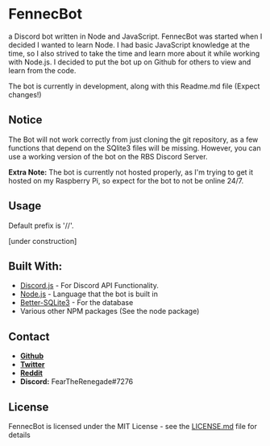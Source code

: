 # FennecBot
a Discord bot written in Node and JavaScript.
FennecBot was started when I decided I wanted to learn Node.
I had basic JavaScript knowledge at the time, so I also strived to take the time and learn more about it while working with Node.js.
I decided to put the bot up on Github for others to view and learn from the code.

The bot is currently in development, along with this Readme.md file (Expect changes!)

## Notice
The Bot will not work correctly from just cloning the git repository, as a few functions that depend on the SQlite3 files will be missing.
However, you can use a working version of the bot on the RBS Discord Server.

**Extra Note:** The bot is currently not hosted properly, as I'm trying to get it hosted on my Raspberry Pi, so expect for the bot to not be online 24/7.	

## Usage
Default prefix is '//'.

[under construction]

## Built With:
* [Discord.js](https://discord.js.org) - For Discord API Functionality.
* [Node.js](https://nodejs.org) - Language that the bot is built in
* [Better-SQLite3](https://github.com/JoshuaWise/better-sqlite3) - For the database
* Various other NPM packages (See the node package)

## Contact
* **[Github](https://github.com/FearTheRenegade)**
* **[Twitter](https://twitter.com/FearTheRenegade)**
* **[Reddit](https://www.reddit.com/user/Draconic_Renegade)**
* **Discord:** FearTheRenegade#7276

## License

FennecBot is licensed under the MIT License - see the [LICENSE.md](https://github.com/FearTheRenegade/FennecBot/blob/master/LICENSE) file for details